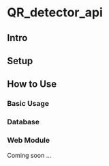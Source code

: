 # QR_detector_api

## Intro

## Setup

## How to Use

### Basic Usage

### Database

### Web Module

Coming soon ...